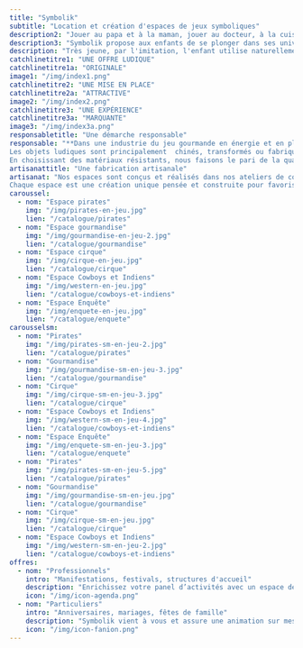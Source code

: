 ```yaml
---
title: "Symbolik"
subtitle: "Location et création d'espaces de jeux symboliques"
description2: "Jouer au papa et à la maman, jouer au docteur, à la cuisine ou aux cowboys : les jeux d’imitation entrent très tôt dans la vie d’un enfant et l’accompagnent dans son développement."
description3: "Symbolik propose aux enfants de se plonger dans ses univers singuliers et poétique ! Réalistes ou fantasques, les univers s'adaptent à l'âge pour laisser la liberté à l'imaginaire de se développer."
description: "Très jeune, par l'imitation, l'enfant utilise naturellement le jeu symbolique pour développer sa motricité, apprendre les gestes du quotidien et les expérimenter. Le symbolique lui sert à comprendre le monde dans lequel il vit."
catchlinetitre1: "UNE OFFRE LUDIQUE"
catchlinetitre1a: "ORIGINALE"
image1: "/img/index1.png"
catchlinetitre2: "UNE MISE EN PLACE"
catchlinetitre2a: "ATTRACTIVE"
image2: "/img/index2.png"
catchlinetitre3: "UNE EXPÉRIENCE"
catchlinetitre3a: "MARQUANTE"
image3: "/img/index3a.png"
responsabletitle: "Une démarche responsable"
responsable: "**Dans une industrie du jeu gourmande en énergie et en plastique, Symbolik met un point d’honneur à créer sans trop consommer.**<br>
Les objets ludiques sont principalement  chinés, transformés ou fabriqués à partir de matériaux issus de la récupération : magasins de seconde main, brocantes, dons, invendus d’entreprise...<br>
En choisissant des matériaux résistants, nous faisons le pari de la qualité et de la longévité des jouets."
artisanattitle: "Une fabrication artisanale"
artisanat: "Nos espaces sont conçus et réalisés dans nos ateliers de couture et de menuiserie à Caluire et Cuire près de Lyon.
Chaque espace est une création unique pensée et construite pour favoriser le jeu et la créativité des enfants."
caroussel:
  - nom: "Espace pirates"
    img: "/img/pirates-en-jeu.jpg"
    lien: "/catalogue/pirates"
  - nom: "Espace gourmandise"
    img: "/img/gourmandise-en-jeu-2.jpg"   
    lien: "/catalogue/gourmandise"
  - nom: "Espace cirque"
    img: "/img/cirque-en-jeu.jpg"
    lien: "/catalogue/cirque"
  - nom: "Espace Cowboys et Indiens"
    img: "/img/western-en-jeu.jpg"
    lien: "/catalogue/cowboys-et-indiens"
  - nom: "Espace Enquête"
    img: "/img/enquete-en-jeu.jpg"
    lien: "/catalogue/enquete"
carousselsm:
  - nom: "Pirates"
    img: "/img/pirates-sm-en-jeu-2.jpg"
    lien: "/catalogue/pirates"
  - nom: "Gourmandise"
    img: "/img/gourmandise-sm-en-jeu-3.jpg"   
    lien: "/catalogue/gourmandise"
  - nom: "Cirque"
    img: "/img/cirque-sm-en-jeu-3.jpg"
    lien: "/catalogue/cirque"
  - nom: "Espace Cowboys et Indiens"
    img: "/img/western-sm-en-jeu-4.jpg"
    lien: "/catalogue/cowboys-et-indiens"
  - nom: "Espace Enquête"
    img: "/img/enquete-sm-en-jeu-3.jpg"
    lien: "/catalogue/enquete"
  - nom: "Pirates"
    img: "/img/pirates-sm-en-jeu-5.jpg"
    lien: "/catalogue/pirates"
  - nom: "Gourmandise"
    img: "/img/gourmandise-sm-en-jeu.jpg"   
    lien: "/catalogue/gourmandise"
  - nom: "Cirque"
    img: "/img/cirque-sm-en-jeu.jpg"
    lien: "/catalogue/cirque"
  - nom: "Espace Cowboys et Indiens"
    img: "/img/western-sm-en-jeu-2.jpg"
    lien: "/catalogue/cowboys-et-indiens"
offres:
  - nom: "Professionnels"
    intro: "Manifestations, festivals, structures d'accueil"
    description: "Enrichissez votre panel d’activités avec un espace de jeu original pour l’enfant."
    icon: "/img/icon-agenda.png"
  - nom: "Particuliers"
    intro: "Anniversaires, mariages, fêtes de famille"
    description: "Symbolik vient à vous et assure une animation sur mesure pour votre événement !"
    icon: "/img/icon-fanion.png"
---
```


